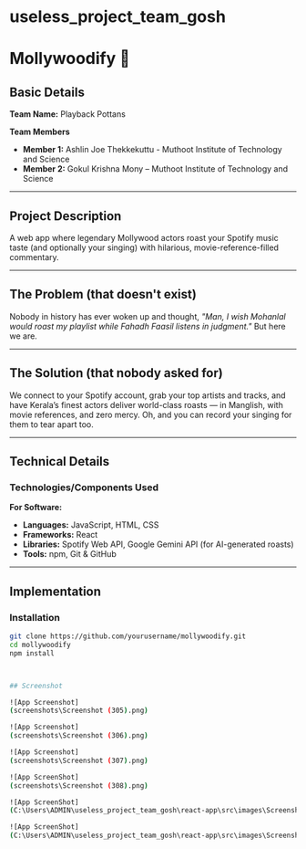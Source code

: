 # useless_project_team_gosh

# Mollywoodify 🎯

## Basic Details
**Team Name:** Playback Pottans  

**Team Members**  
- **Member 1:** Ashlin Joe Thekkekuttu - Muthoot Institute of Technology and Science  
- **Member 2:** Gokul Krishna Mony – Muthoot Institute of Technology and Science  

---

## Project Description
A web app where legendary Mollywood actors roast your Spotify music taste (and optionally your singing) with hilarious, movie-reference-filled commentary.

---

## The Problem (that doesn't exist)
Nobody in history has ever woken up and thought, *"Man, I wish Mohanlal would roast my playlist while Fahadh Faasil listens in judgment."* But here we are.

---

## The Solution (that nobody asked for)
We connect to your Spotify account, grab your top artists and tracks, and have Kerala’s finest actors deliver world-class roasts — in Manglish, with movie references, and zero mercy. Oh, and you can record your singing for them to tear apart too.

---

## Technical Details

### Technologies/Components Used  
**For Software:**  
- **Languages:** JavaScript, HTML, CSS  
- **Frameworks:** React  
- **Libraries:** Spotify Web API, Google Gemini API (for AI-generated roasts)  
- **Tools:** npm, Git & GitHub  

---

## Implementation

### Installation
```bash
git clone https://github.com/yourusername/mollywoodify.git
cd mollywoodify
npm install



## Screenshot

![App Screenshot]
(screenshots\Screenshot (305).png)

![App Screenshot]
(screenshots\Screenshot (306).png)

![App Screenshot]
(screenshots\Screenshot (307).png)

![App ScreenShot]
(screenshots\Screenshot (308).png)

![App ScreenShot]
(C:\Users\ADMIN\useless_project_team_gosh\react-app\src\images\Screenshot (309).png)

![App ScreenShot]
(C:\Users\ADMIN\useless_project_team_gosh\react-app\src\images\Screenshot (310).png)
